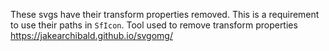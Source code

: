 These svgs have their transform properties removed. This is a requirement to use their paths in `SfIcon`.
Tool used to remove transform properties https://jakearchibald.github.io/svgomg/
